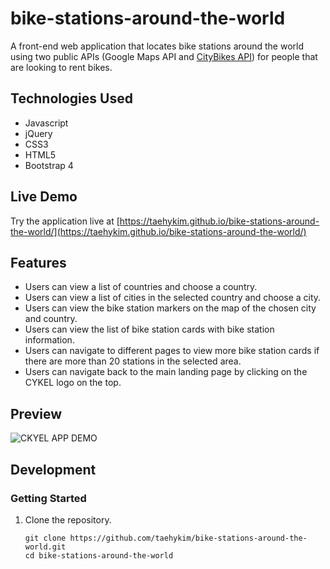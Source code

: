 # bike-stations-around-the-world
A front-end web application that locates bike stations around the world using two public APIs (Google Maps API and [CityBikes API](https://citybik.es)) for people that are looking to rent bikes.


## Technologies Used

- Javascript
- jQuery
- CSS3
- HTML5
- Bootstrap 4

## Live Demo

Try the application live at [https://taehykim.github.io/bike-stations-around-the-world/](https://taehykim.github.io/bike-stations-around-the-world/)

## Features

- Users can view a list of countries and choose a country.
- Users can view a list of cities in the selected country and choose a city.
- Users can view the bike station markers on the map of the chosen city and country.
- Users can view the list of bike station cards with bike station information.
- Users can navigate to different pages to view more bike station cards if there are more than 20 stations in the selected area.
- Users can navigate back to the main landing page by clicking on the CYKEL logo on the top.

## Preview

![CKYEL APP DEMO](assets/cykel-demo.gif)

## Development

### Getting Started

1. Clone the repository.

    ```shell
    git clone https://github.com/taehykim/bike-stations-around-the-world.git
    cd bike-stations-around-the-world
    ```
